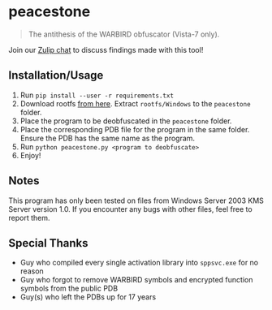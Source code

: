# peacestone

> The antithesis of the WARBIRD obfuscator (Vista-7 only).

Join our [Zulip chat](https://umskt.zulipchat.com/) to discuss findings made with this tool!

## Installation/Usage

1. Run `pip install --user -r requirements.txt`
2. Download rootfs [from here](https://files.catbox.moe/hzmla1.7z). Extract `rootfs/Windows` to the `peacestone` folder.
3. Place the program to be deobfuscated in the `peacestone` folder.
4. Place the corresponding PDB file for the program in the same folder. Ensure the PDB has the same name as the program.
5. Run `python peacestone.py <program to deobfuscate>`
6. Enjoy!

## Notes

This program has only been tested on files from Windows Server 2003 KMS Server version 1.0. If you encounter any bugs with other files, feel free to report them.

## Special Thanks

 - Guy who compiled every single activation library into `sppsvc.exe` for no reason
 - Guy who forgot to remove WARBIRD symbols and encrypted function symbols from the public PDB
 - Guy(s) who left the PDBs up for 17 years
